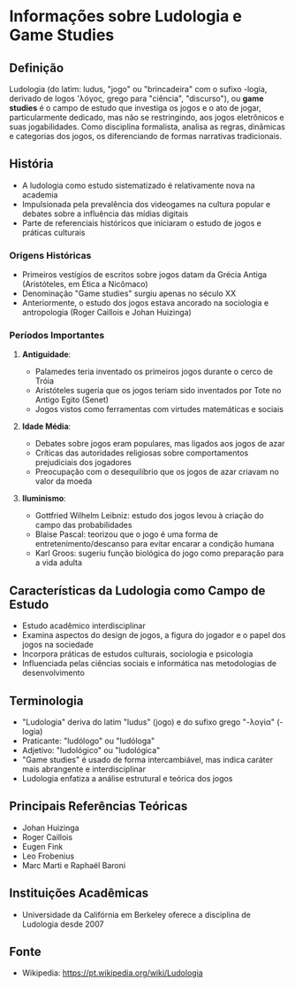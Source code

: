 # Informações sobre Ludologia e Game Studies

## Definição
Ludologia (do latim: ludus, "jogo" ou "brincadeira" com o sufixo -logía, derivado de logos 'λόγος, grego para "ciência", "discurso"), ou **game studies** é o campo de estudo que investiga os jogos e o ato de jogar, particularmente dedicado, mas não se restringindo, aos jogos eletrônicos e suas jogabilidades. Como disciplina formalista, analisa as regras, dinâmicas e categorias dos jogos, os diferenciando de formas narrativas tradicionais.

## História
- A ludologia como estudo sistematizado é relativamente nova na academia
- Impulsionada pela prevalência dos videogames na cultura popular e debates sobre a influência das mídias digitais
- Parte de referenciais históricos que iniciaram o estudo de jogos e práticas culturais

### Origens Históricas
- Primeiros vestígios de escritos sobre jogos datam da Grécia Antiga (Aristóteles, em Ética a Nicômaco)
- Denominação "Game studies" surgiu apenas no século XX
- Anteriormente, o estudo dos jogos estava ancorado na sociologia e antropologia (Roger Caillois e Johan Huizinga)

### Períodos Importantes
1. **Antiguidade**: 
   - Palamedes teria inventado os primeiros jogos durante o cerco de Tróia
   - Aristóteles sugeria que os jogos teriam sido inventados por Tote no Antigo Egito (Senet)
   - Jogos vistos como ferramentas com virtudes matemáticas e sociais

2. **Idade Média**:
   - Debates sobre jogos eram populares, mas ligados aos jogos de azar
   - Críticas das autoridades religiosas sobre comportamentos prejudiciais dos jogadores
   - Preocupação com o desequilíbrio que os jogos de azar criavam no valor da moeda

3. **Iluminismo**:
   - Gottfried Wilhelm Leibniz: estudo dos jogos levou à criação do campo das probabilidades
   - Blaise Pascal: teorizou que o jogo é uma forma de entretenimento/descanso para evitar encarar a condição humana
   - Karl Groos: sugeriu função biológica do jogo como preparação para a vida adulta

## Características da Ludologia como Campo de Estudo
- Estudo acadêmico interdisciplinar
- Examina aspectos do design de jogos, a figura do jogador e o papel dos jogos na sociedade
- Incorpora práticas de estudos culturais, sociologia e psicologia
- Influenciada pelas ciências sociais e informática nas metodologias de desenvolvimento

## Terminologia
- "Ludologia" deriva do latim "ludus" (jogo) e do sufixo grego "-λογία" (-logia)
- Praticante: "ludólogo" ou "ludóloga"
- Adjetivo: "ludológico" ou "ludológica"
- "Game studies" é usado de forma intercambiável, mas indica caráter mais abrangente e interdisciplinar
- Ludologia enfatiza a análise estrutural e teórica dos jogos

## Principais Referências Teóricas
- Johan Huizinga
- Roger Caillois
- Eugen Fink
- Leo Frobenius
- Marc Marti e Raphaël Baroni

## Instituições Acadêmicas
- Universidade da Califórnia em Berkeley oferece a disciplina de Ludologia desde 2007

## Fonte
- Wikipedia: https://pt.wikipedia.org/wiki/Ludologia
